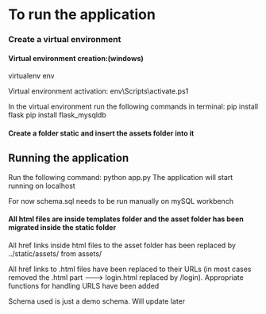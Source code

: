 # To run the application

### Create a virtual environment

#### Virtual environment creation:(windows)
virtualenv env

Virtual environment activation:
env\Scripts\activate.ps1

In the virtual environment run the following commands in terminal:
pip install flask
pip install flask_mysqldb

#### Create a folder static and insert the assets folder into it

## Running the application

Run the following command:
python app.py
The application will start running on localhost 

For now schema.sql needs to be run manually on mySQL workbench


#### All html files are inside templates folder and the asset folder has been migrated inside the static folder
All href links inside html files to the asset folder has been replaced by ../static/assets/ from assets/

All href links to .html files have been replaced to their URLs (in most cases removed the .html part ---> login.html replaced by /login). Appropriate functions for handling URLS have been added

Schema used is just a demo schema. Will update later
